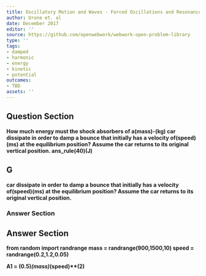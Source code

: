 ```yaml
---
title: Oscillatory Motion and Waves - Forced Oscillations and Resonance
author: Urone et. al
date: December 2017
editor: ''
source: https://github.com/openwebwork/webwork-open-problem-library
type: ''
tags:
- damped
- harmonic
- energy
- kinetic
- potential
outcomes:
- TBD
assets: ''
---
```


## Question Section 

<b>
How much energy must the shock absorbers of a(mass)-(kg) car dissipate in order to damp a bounce that initially has a velocity of(speed)(ms) at the equilibrium position? Assume the car returns to its original vertical position.
ans_rule(40)(J)

## G
car dissipate in order to damp a bounce that initially has a velocity of(speed)(ms) at the equilibrium position? Assume the car returns to its original vertical position.
### Answer Section


## Answer Section

from random import randrange
mass = randrange(900,1500,10)
speed = randrange(0.2,1.2,0.05)

A1 = (0.5)*(mass)*(speed)**(2)